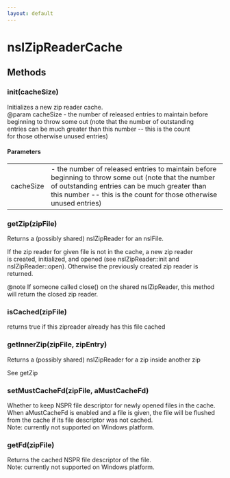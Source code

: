 ```yaml
---
layout: default
---
```


# nsIZipReaderCache #

## Methods ##

### init(cacheSize) ###
  
Initializes a new zip reader cache.   
@param cacheSize - the number of released entries to maintain before  
  beginning to throw some out (note that the number of outstanding  
  entries can be much greater than this number -- this is the count  
  for those otherwise unused entries)  
  

#### Parameters ####

<table>

<tr>
<td>cacheSize</td>
<td>- the number of released entries to maintain before  
  beginning to throw some out (note that the number of outstanding  
  entries can be much greater than this number -- this is the count  
  for those otherwise unused entries)  
</td>
</tr>

</table>

### getZip(zipFile) ###
  
Returns a (possibly shared) nsIZipReader for an nsIFile.  
  
If the zip reader for given file is not in the cache, a new zip reader  
is created, initialized, and opened (see nsIZipReader::init and   
nsIZipReader::open). Otherwise the previously created zip reader is   
returned.  
  
@note If someone called close() on the shared nsIZipReader, this method   
      will return the closed zip reader.  
  

### isCached(zipFile) ###
  
returns true if this zipreader already has this file cached  
  

### getInnerZip(zipFile, zipEntry) ###
  
Returns a (possibly shared) nsIZipReader for a zip inside another zip  
  
See getZip  
  

### setMustCacheFd(zipFile, aMustCacheFd) ###
  
Whether to keep NSPR file descriptor for newly opened files in the cache.  
When aMustCacheFd is enabled and a file is given, the file will be flushed  
from the cache if its file descriptor was not cached.  
Note: currently not supported on Windows platform.  
  

### getFd(zipFile) ###
  
Returns the cached NSPR file descriptor of the file.  
Note: currently not supported on Windows platform.  
  
